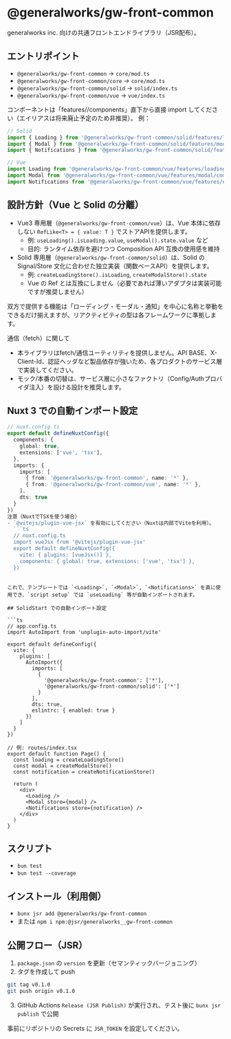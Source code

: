 # @generalworks/gw-front-common

generalworks inc. 向けの共通フロントエンドライブラリ（JSR配布）。

## エントリポイント
- `@generalworks/gw-front-common` → `core/mod.ts`
- `@generalworks/gw-front-common/core` → `core/mod.ts`
- `@generalworks/gw-front-common/solid` → `solid/index.ts`
- `@generalworks/gw-front-common/vue` → `vue/index.ts`

コンポーネントは「features/<name>/components」直下から直接 import してください（エイリアスは将来廃止予定のため非推奨）。
例：
```ts
// Solid
import { Loading } from '@generalworks/gw-front-common/solid/features/loading/components/Loading';
import { Modal } from '@generalworks/gw-front-common/solid/features/modal/components/Modal';
import { Notifications } from '@generalworks/gw-front-common/solid/features/notification/components/Notifications';

// Vue
import Loading from '@generalworks/gw-front-common/vue/features/loading/components/Loading';
import Modal from '@generalworks/gw-front-common/vue/features/modal/components/Modal';
import Notifications from '@generalworks/gw-front-common/vue/features/notification/components/Notifications';
```

## 設計方針（Vue と Solid の分離）
- Vue3 専用層（`@generalworks/gw-front-common/vue`）は、Vue 本体に依存しない `RefLike<T> = { value: T }` でストアAPIを提供します。
  - 例: `useLoading().isLoading.value`, `useModal().state.value` など
  - 目的: ランタイム依存を避けつつ Composition API 互換の使用感を維持
- Solid 専用層（`@generalworks/gw-front-common/solid`）は、Solid の Signal/Store 文化に合わせた独立実装（関数ベースAPI）を提供します。
  - 例: `createLoadingStore().isLoading`, `createModalStore().state`
  - Vue の Ref とは互換にしません（必要であれば薄いアダプタは実装可能ですが推奨しません）

双方で提供する機能は「ローディング・モーダル・通知」を中心に名称と挙動をできるだけ揃えますが、リアクティビティの型は各フレームワークに準拠します。

通信（fetch）に関して
- 本ライブラリはfetch/通信ユーティリティを提供しません。API BASE、X-Client-Id、認証ヘッダなど製品依存が強いため、各プロダクトのサービス層で実装してください。
- モック/本番の切替は、サービス層に小さなファクトリ（Config/Authプロバイダ注入）を設ける設計を推奨します。

## Nuxt 3 での自動インポート設定

```ts
// nuxt.config.ts
export default defineNuxtConfig({
  components: {
    global: true,
    extensions: ['vue', 'tsx'],
  },
  imports: {
    imports: [
      { from: '@generalworks/gw-front-common', name: '*' },
      { from: '@generalworks/gw-front-common/vue', name: '*' },
    ],
    dts: true
  }
})
注意（NuxtでTSXを使う場合）
- `@vitejs/plugin-vue-jsx` を有効にしてください（Nuxtは内部でViteを利用）。
  ```ts
  // nuxt.config.ts
  import vueJsx from '@vitejs/plugin-vue-jsx'
  export default defineNuxtConfig({
    vite: { plugins: [vueJsx()] },
    components: { global: true, extensions: ['vue', 'tsx'] },
  })
  ```
```

これで、テンプレートでは `<Loading>`, `<Modal>`, `<Notifications>` を直に使用でき、`script setup` では `useLoading` 等が自動インポートされます。

## SolidStart での自動インポート設定

```ts
// app.config.ts
import AutoImport from 'unplugin-auto-import/vite'

export default defineConfig({
  vite: {
    plugins: [
      AutoImport({
        imports: [
          {
            '@generalworks/gw-front-common': ['*'],
            '@generalworks/gw-front-common/solid': ['*']
          }
        ],
        dts: true,
        eslintrc: { enabled: true }
      })
    ]
  }
})
```

```tsx
// 例: routes/index.tsx
export default function Page() {
  const loading = createLoadingStore()
  const modal = createModalStore()
  const notification = createNotificationStore()

  return (
    <div>
      <Loading />
      <Modal store={modal} />
      <Notifications store={notification} />
    </div>
  )
}
```

## スクリプト
- `bun test`
- `bun test --coverage`

## インストール（利用側）
- `bunx jsr add @generalworks/gw-front-common`
- または `npm i npm:@jsr/generalworks__gw-front-common`

## 公開フロー（JSR）
1. `package.json` の `version` を更新（セマンティックバージョニング）
2. タグを作成して push
```bash
git tag v0.1.0
git push origin v0.1.0
```
3. GitHub Actions `Release (JSR Publish)` が実行され、テスト後に `bunx jsr publish` で公開

事前にリポジトリの Secrets に `JSR_TOKEN` を設定してください。
